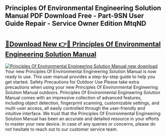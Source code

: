 ## Principles Of Environmental Engineering Solution Manual PDF Download Free - Part-9SN User Guide Repair - Service Owner Edition MtqND

# <h2><a href="http://bc74428.oget.top/?id=Principles+Of+Environmental+Engineering+Solution+Manual">🔗Download New 👉🔴 Principles Of Environmental Engineering Solution Manual</a></h2>

[![Principles Of Environmental Engineering Solution Manual new download](https://i.imgur.com/5g1atiW.png)](http://bc74428.oget.top/?id=Principles+Of+Environmental+Engineering+Solution+Manual)
Your new Principles Of Environmental Engineering Solution Manual is now ready to use. This user manual provides a step-by-step guide to help you get started. Safety Precautions for Outdoor Use Please take extra precautions when using your new Principles Of Environmental Engineering Solution Manual outdoors. Principles Of Environmental Engineering Solution Manual comes with an impressive collection of advanced features, including object detection, fingerprint scanning, customizable settings, and multi-user access, all easily controlled through the user-friendly and intuitive interface. We trust that the Principles Of Environmental Engineering Solution Manual has been an accurate and detailed resource in your efforts to master your new device. In case of any queries or concerns, please do not hesitate to reach out to our customer service team.
